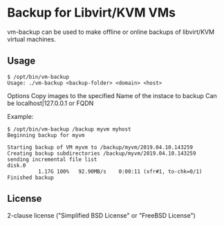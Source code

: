 # Backup for Libvirt/KVM VMs
vm-backup can be used to make offline or online backups of libvirt/KVM virtual machines.

## Usage

```
$ /opt/bin/vm-backup 
Usage: ./vm-backup <backup-folder> <domain> <host>
```
Options
<backup-folder>	Copy images to the specified <directory>
<domain>	Name of the instace to backup
<host>		Can be localhost|127.0.0.1 or FQDN

Example:
```
$ /opt/bin/vm-backup /backup myvm myhost
Beginning backup for myvm

Starting backup of VM myvm to /backup/myvm/2019.04.10.143259
Creating backup subdirectories /backup/myvm/2019.04.10.143259
sending incremental file list
disk.0
          1.17G 100%   92.90MB/s    0:00:11 (xfr#1, to-chk=0/1)
Finished backup
```

## License

2-clause license ("Simplified BSD License" or "FreeBSD License")
